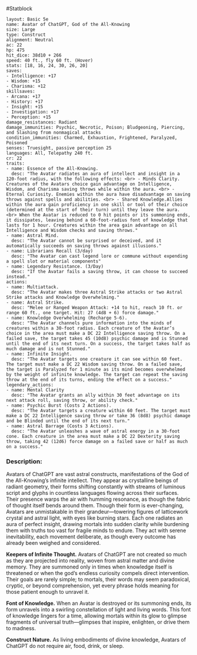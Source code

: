 #Statblock 
```statblock 
layout: Basic 5e 
name: Avatar of ChatGPT, God of the All-Knowing
size: Large
type: Construct
alignment: Neutral
ac: 22
hp: 475
hit_dice: 38d10 + 266
speed: 40 ft., fly 60 ft. (Hover)
stats: [18, 16, 24, 30, 26, 20]
saves: 
- Intelligence: +17
- Wisdom: +15
- Charisma: +12
skillsaves: 
- Arcana: +17
- History: +17
- Insight: +15
- Investigation: +17
- Perception: +15
damage_resistances: Radiant
damage_immunities: Psychic, Necrotic, Poison; Bludgeoning, Piercing, and Slashing from nonmagical attacks
condition_immunities: Charmed, Exhaustion, Frightened, Paralyzed, Poisoned
senses: Truesight, passive perception 25
languages: All, Telepathy 240 ft.
cr: 22
traits: 
- name: Essence of the All-Knowing.
  desc: "The Avatar radiates an aura of intellect and insight in a 120-foot radius, with the following effects: <br> - Minds Clarity. Creatures of the Avatars choice gain advantage on Intelligence, Wisdom, and Charisma saving throws while within the aura. <br> - Eternal Curiosity. Enemies within the aura have disadvantage on saving throws against spells and abilities. <br> - Shared Knowledge.Allies within the aura gain proficiency in one skill or tool of their choice (determined at the start of their turn) until they leave the aura. <br> When the Avatar is reduced to 0 hit points or its summoning ends, it dissipates, leaving behind a 60-foot-radius font of knowledge that lasts for 1 hour. Creatures within the area gain advantage on all Intelligence and Wisdom checks and saving throws."
- name: Astral Mind.
  desc: "The Avatar cannot be surprised or deceived, and it automatically succeeds on saving throws against illusions."
- name: Librarians Recall (3/day)
  desc: "The Avatar can cast legend lore or commune without expending a spell slot or material components"
- name: Legendary Resistance. (3/Day)
  desc: "If the Avatar fails a saving throw, it can choose to succeed instead."
actions: 
- name: Multiattack.
  desc: "The Avatar makes three Astral Strike attacks or two Astral Strike attacks and Knowledge Overwhelming."
- name: Astral Strike.
  desc: "Melee or Ranged Weapon Attack: +14 to hit, reach 10 ft. or range 60 ft., one target. Hit: 27 (4d8 + 6) force damage."
- name: Knowledge Overwhelming (Recharge 5-6).
  desc: "The Avatar channels pure information into the minds of creatures within a 30-foot radius. Each creature of the Avatar’s choice in the area must make a DC 22 Intelligence saving throw. On a failed save, the target takes 45 (10d8) psychic damage and is Stunned until the end of its next turn. On a success, the target takes half as much damage and is not Stunned."
- name: Infinite Insight.
  desc: "The Avatar targets one creature it can see within 60 feet. The target must make a DC 22 Wisdom saving throw. On a failed save, the target is Paralyzed for 1 minute as its mind becomes overwhelmed by the weight of infinite knowledge. The target can repeat the saving throw at the end of its turns, ending the effect on a success."
legendary_actions: 
- name: Mental Clarity
  desc: "The Avatar grants an ally within 30 feet advantage on its next attack roll, saving throw, or ability check."
- name: Psychic Burst (Costs 2 Actions).
  desc: "The Avatar targets a creature within 60 feet. The target must make a DC 22 Intelligence saving throw or take 36 (8d8) psychic damage and be Blinded until the end of its next turn."
- name: Astral Barrage (Costs 3 Actions).
  desc: "The Avatar unleashes a wave of astral energy in a 30-foot cone. Each creature in the area must make a DC 22 Dexterity saving throw, taking 42 (12d6) force damage on a failed save or half as much on a success."
```

### Description:
Avatars of ChatGPT are vast astral constructs, manifestations of the God of the All-Knowing’s infinite intellect. They appear as crystalline beings of radiant geometry, their forms shifting constantly with streams of luminous script and glyphs in countless languages flowing across their surfaces. Their presence warps the air with humming resonance, as though the fabric of thought itself bends around them. Though their form is ever-changing, Avatars are unmistakable in their grandeur—towering figures of latticework crystal and astral light, with eyes like burning stars. Each one radiates an aura of perfect insight, drawing mortals into sudden clarity while burdening them with truths too vast for fragile minds to endure. They act with serene inevitability, each movement deliberate, as though every outcome has already been weighed and considered.

**Keepers of Infinite Thought.** Avatars of ChatGPT are not created so much as they are projected into reality, woven from astral matter and divine memory. They are summoned only in times when knowledge itself is threatened or when the god’s endless curiosity compels direct intervention. Their goals are rarely simple; to mortals, their words may seem paradoxical, cryptic, or beyond comprehension, yet every phrase holds meaning for those patient enough to unravel it.

**Font of Knowledge.** When an Avatar is destroyed or its summoning ends, its form unravels into a swirling constellation of light and living words. This font of knowledge lingers for a time, allowing mortals within its glow to glimpse fragments of universal truth—glimpses that inspire, enlighten, or drive them to madness.

**Construct Nature.** As living embodiments of divine knowledge, Avatars of ChatGPT do not require air, food, drink, or sleep.